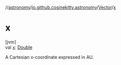 //[astronomy](../../../index.md)/[io.github.cosinekitty.astronomy](../index.md)/[Vector](index.md)/[x](x.md)

# x

[jvm]\
val [x](x.md): [Double](https://kotlinlang.org/api/latest/jvm/stdlib/kotlin/-double/index.html)

A Cartesian x-coordinate expressed in AU.
